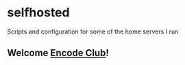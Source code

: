 # selfhosted
Scripts and configuration for some of the home servers I run

## Welcome [Encode Club](https://www.encode.club/)!
